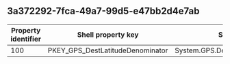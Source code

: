 ## 3a372292-7fca-49a7-99d5-e47bb2d4e7ab

Property identifier | Shell property key | Shell name | Alias
--- | --- | --- | ---
100 | PKEY_GPS_DestLatitudeDenominator | System.GPS.DestLatitudeDenominator | 

